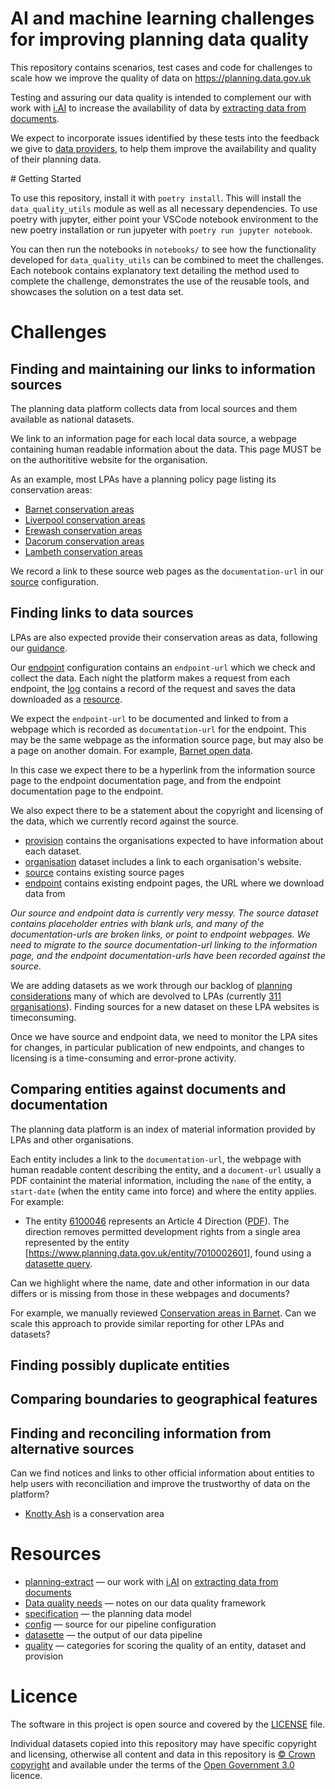 # AI and machine learning challenges for improving planning data quality

This repository contains scenarios, test cases and code for challenges to scale how we improve the quality of data on https://planning.data.gov.uk

Testing and assuring our data quality is intended to complement our with work with [i.AI](https://ai.gov.uk/) to increase the availability of data by [extracting data from documents](https://github.com/digital-land/digital-land/issues/360).

We expect to incorporate issues identified by these tests into the feedback we give to [data providers](https://submit.planning.data.gov.uk/), to help them improve the availability and quality of their planning data.

# Getting Started

To use this repository, install it with `poetry install`. This will install the `data_quality_utils` module as well as all necessary dependencies. To use poetry with jupyter, either point your VSCode notebook environment to the new poetry installation or run jupyeter with `poetry run jupyter notebook`.

You can then run the notebooks in `notebooks/` to see how the functionality developed for `data_quality_utils` can be combined to meet the challenges. Each notebook contains explanatory text detailing the method used to complete the challenge, demonstrates the use of the reusable tools, and showcases the solution on a test data set.

# Challenges

## Finding and maintaining our links to information sources

The planning data platform collects data from local sources and them available as national datasets.

We link to an information page for each local data source, a webpage containing human readable information about the data.
This page MUST be on the authorititive website for the organisation.

As an example, most LPAs have a planning policy page listing its conservation areas:

* [Barnet conservation areas](https://www.barnet.gov.uk/planning-and-building-control/conservation-and-heritage/conservation-areas)
* [Liverpool conservation areas](https://liverpool.gov.uk/planning-and-building-control/trees-hedges-and-conservation/conservation-areas/)
* [Erewash conservation areas](https://www.erewash.gov.uk/planning-policy-section/conservation-areas.html)
* [Dacorum conservation areas](https://www.dacorum.gov.uk/home/planning-development/planning-cons-design/conservation-areas)
* [Lambeth conservation areas](https://www.lambeth.gov.uk/planning-and-building-control/conservation-and-listed-buildings/conservation-area-profiles)

We record a link to these source web pages as the `documentation-url` in our [source](https://digital-land.github.io/specification/dataset/source/) configuration.

## Finding links to data sources

LPAs are also expected provide their conservation areas as data, following our [guidance](https://www.planning.data.gov.uk/guidance/specifications/conservation-area).

Our [endpoint](https://digital-land.github.io/specification/dataset/endpoint/) configuration contains an `endpoint-url`
which we check and collect the data. Each night the platform makes a request from each endpoint,
the [log](https://datasette.planning.data.gov.uk/digital-land/log) contains a record of the request
and saves the data downloaded as a [resource](https://datasette.planning.data.gov.uk/digital-land/resource).

We expect the `endpoint-url` to be documented and linked to from a webpage which is recorded as `documentation-url` for the endpoint.
This may be the same webpage as the information source page, but may also be a page on another domain.
For example, [Barnet open data](https://open.barnet.gov.uk/dataset/20yo8/conservation-areas).

In this case we expect there to be a hyperlink from the information source page to the endpoint documentation page,
and from the endpoint documentation page to the endpoint.

We also expect there to be a statement about the copyright and licensing of the data, which we currently record against the source.

* [provision](https://datasette.planning.data.gov.uk/digital-land/provision) contains the organisations expected to have information about each dataset.
* [organisation](https://datasette.planning.data.gov.uk/digital-land/organisation) dataset includes a link to each organisation's website.
* [source](https://datasette.planning.data.gov.uk/digital-land/source) contains existing source pages
* [endpoint](https://datasette.planning.data.gov.uk/digital-land/endpoint) contains existing endpoint pages, the URL where we download data from

*Our source and endpoint data is currently very messy. The source dataset contains placeholder entries with blank urls, and many of the documentation-urls are broken links, or point to endpoint webpages. We need to migrate to the source documentation-url linking to the information page, and the endpoint documentation-urls have been recorded against the source.*

We are adding datasets as we work through our backlog of [planning considerations](https://design.planning.data.gov.uk/planning-consideration/)
many of which are devolved to LPAs (currently [311 organisations](https://datasette.planning.data.gov.uk/digital-land/role_organisation?_sort=rowid&end_date__isblank=1&role__exact=local-planning-authority)). Finding sources for a new dataset on these LPA websites is timeconsuming.

Once we have source and endpoint data, we need to monitor the LPA sites for changes, in particular publication of new endpoints,
and changes to licensing is a time-consuming and error-prone activity.

## Comparing entities against documents and documentation

The planning data platform is an index of material information provided by LPAs and other organisations.

Each entity includes a link to the `documentation-url`, the webpage with human readable content describing the entity, and a `document-url` usually a PDF containint the material information, including the `name` of the entity, a `start-date` (when the entity came into force)
and where the entity applies. For example:

* The entity [6100046](https://www.planning.data.gov.uk/entity/6100046) represents an Article 4 Direction ([PDF](https://www.camden.gov.uk/documents/20142/4842163/South+Hill+Park+Article+4.pdf/47a3f006-5739-9ac3-363b-b0025e487ec4)). The direction removes permitted development rights from a single area represented by the entity [https://www.planning.data.gov.uk/entity/7010002601], found using a [datasette query](https://datasette.planning.data.gov.uk/article-4-direction-area?sql=select+entity%2C+prefix%2C+reference%2C+name%2C+geojson%2C+geometry%2C+json%2C+%0D%0A++json_extract+%28json%2C+%27%24.article-4-direction%27%29+AS+article_4_direction%2C+organisation_entity%2C+start_date%2C+end_date+from+entity+where+article_4_direction+%3D+%27A4SHP1%27).

Can we highlight where the name, date and other information in our data differs or is missing from those in these webpages and documents?

For example, we manually reviewed [Conservation areas in Barnet](https://digital-land.github.io/barnet-conservation-areas/). Can we scale this approach to provide similar reporting for other LPAs and datasets?

## Finding possibly duplicate entities

## Comparing boundaries to geographical features

## Finding and reconciling information from alternative sources

Can we find notices and links to other official information about entities to help users with reconciliation and improve the trustworthy of data on the platform?

* [Knotty Ash]() is a conservation area

# Resources

* [planning-extract](https://github.com/i-dot-ai/planning-extract/) — our work with [i.AI](https://ai.gov.uk/) on [extracting data from documents](https://github.com/digital-land/digital-land/issues/360)
* [Data quality needs](https://digital-land.github.io/technical-documentation/data-operations-manual/Explanation/Key-Concepts/Data-quality-needs/) — notes on our data quality framework
* [specification](https://digital-land.github.io/specification/) — the planning data model
* [config](https://github.com/digital-land/config/) — source for our pipeline configuration
* [datasette](https://datasette.planning.data.gov.uk) — the output of our data pipeline
* [quality](https://datasette.planning.data.gov.uk/digital-land/quality) — categories for scoring the quality of an entity, dataset and provision


# Licence

The software in this project is open source and covered by the [LICENSE](LICENSE) file.

Individual datasets copied into this repository may have specific copyright and licensing, otherwise all content and data in this repository is
[© Crown copyright](http://www.nationalarchives.gov.uk/information-management/re-using-public-sector-information/copyright-and-re-use/crown-copyright/)
and available under the terms of the [Open Government 3.0](https://www.nationalarchives.gov.uk/doc/open-government-licence/version/3/) licence.
